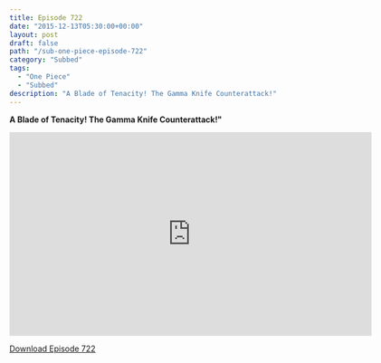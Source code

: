```yaml
---
title: Episode 722
date: "2015-12-13T05:30:00+00:00"
layout: post
draft: false
path: "/sub-one-piece-episode-722"
category: "Subbed"
tags:
  - "One Piece"
  - "Subbed"
description: "A Blade of Tenacity! The Gamma Knife Counterattack!"
---
```


**A Blade of Tenacity! The Gamma Knife Counterattack!"**

<iframe width="640" height="360" src="https://www.rapidvideo.com/e/G6FRPGKXSR" frameborder="0" marginwidth=0 marginheight=0 scrolling=no allowfullscreen></iframe>

<a href="http://ouo.io/qs/eCodkFEQ?s=https://rapidvid.to/d/https://www.rapidvideo.com/e/G6FRPGKXSR">Download Episode 722</a>
